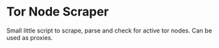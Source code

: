 # Tor Node Scraper
 Small little script to scrape, parse and check for active tor nodes. Can be used as proxies.
